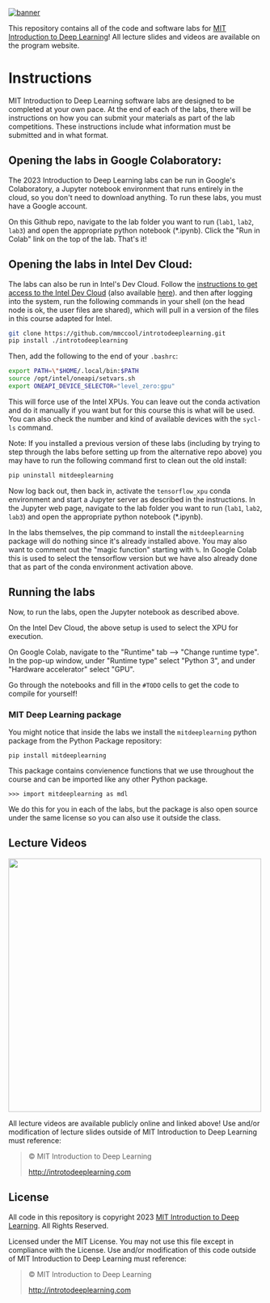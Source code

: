 [![banner](assets/banner.png)](http://introtodeeplearning.com)

This repository contains all of the code and software labs for [MIT Introduction to Deep Learning](http://introtodeeplearning.com)! All lecture slides and videos are available on the program website.

# Instructions
MIT Introduction to Deep Learning software labs are designed to be completed at your own pace. At the end of each of the labs, there will be instructions on how you can submit your materials as part of the lab competitions. These instructions include what information must be submitted and in what format.

## Opening the labs in Google Colaboratory:

The 2023 Introduction to Deep Learning labs can be run in Google's Colaboratory, a Jupyter notebook environment that runs entirely in the cloud, so you don't need to download anything. To run these labs, you must have a Google account.

On this Github repo, navigate to the lab folder you want to run (`lab1`, `lab2`, `lab3`) and open the appropriate python notebook (\*.ipynb). Click the "Run in Colab" link on the top of the lab. That's it!

## Opening the labs in Intel Dev Cloud:

The labs can also be run in Intel's Dev Cloud.
Follow the [instructions to get access to the Intel Dev Cloud](https://tinyurl.com/ReadmeIDC)  (also available [here](https://github.com/bjodom/idc)).
and then after logging into the system,
run the following commands in your shell (on the head node is ok, the user files are shared),
which will pull in a version of the files in this course adapted for Intel.  
```bash
git clone https://github.com/mmccool/introtodeeplearning.git
pip install ./introtodeeplearning
```
Then, add the following to the end of your `.bashrc`:
```bash
export PATH=\"$HOME/.local/bin:$PATH
source /opt/intel/oneapi/setvars.sh
export ONEAPI_DEVICE_SELECTOR="level_zero:gpu"
```
This will force use of the Intel XPUs.
You can leave out the conda activation and do it manually if you want but for this course this
is what will be used.  You can also check the number and kind of available devices with the 
`sycl-ls` command.

Note: If you installed a previous version of these labs (including by trying to step through the labs before setting up from the alternative repo above) you may have to run the following command first to clean out the old install:
```bash
pip uninstall mitdeeplearning
```

Now log back out, then back in, activate the `tensorflow_xpu` conda environment
and start a Jupyter server as described in the instructions.
In the Jupyter web page, navigate to the lab folder you want to run (`lab1`, `lab2`, `lab3`) 
and open the appropriate python notebook (\*.ipynb).

In the labs themselves, the pip command to install the `mitdeeplearning` package will do
nothing since it's already installed above.
You may also want to comment out the "magic function" starting with `%`.
In Google Colab this is used to select the tensorflow version but we have also already
done that as part of the conda environment activation above.

## Running the labs
Now, to run the labs, open the Jupyter notebook as described above. 

On the Intel Dev Cloud, the above setup is used to select the XPU for execution.

On Google Colab, navigate to the "Runtime" tab --> "Change runtime type". In the pop-up window, under "Runtime type" select "Python 3", and under "Hardware accelerator" select "GPU". 

Go through the notebooks and fill in the `#TODO` cells to get the code to compile for yourself!

### MIT Deep Learning package
You might notice that inside the labs we install the `mitdeeplearning` python package from the Python Package repository:

`pip install mitdeeplearning`

This package contains convienence functions that we use throughout the course and can be imported like any other Python package.

`>>> import mitdeeplearning as mdl`

We do this for you in each of the labs, but the package is also open source under the same license so you can also use it outside the class.

## Lecture Videos

[<img src="assets/video_play.png" width="500">](https://www.youtube.com/watch?v=njKP3FqW3Sk&list=PLtBw6njQRU-rwp5__7C0oIVt26ZgjG9NI&index=1)

All lecture videos are available publicly online and linked above! Use and/or modification of lecture slides outside of MIT Introduction to Deep Learning must reference:

> © MIT Introduction to Deep Learning
>
> http://introtodeeplearning.com

## License
All code in this repository is copyright 2023 [MIT Introduction to Deep Learning](http://introtodeeplearning.com). All Rights Reserved.

Licensed under the MIT License. You may not use this file except in compliance with the License. Use and/or modification of this code outside of MIT Introduction to Deep Learning must reference:

> © MIT Introduction to Deep Learning
>
> http://introtodeeplearning.com
